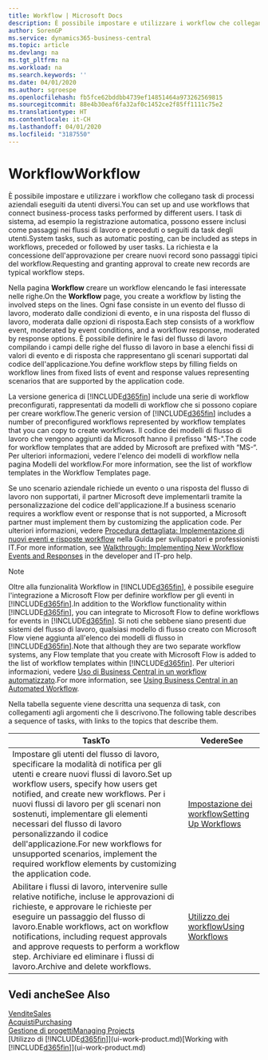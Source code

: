 ```yaml
---
title: Workflow | Microsoft Docs
description: È possibile impostare e utilizzare i workflow che collegano task di processi aziendali eseguiti da utenti diversi. I task di sistema, ad esempio la registrazione automatica, possono essere inclusi come passaggi nei flussi di lavoro e preceduti o seguiti da task degli utenti. La richiesta e la concessione dell'approvazione per creare nuovi record sono passaggi tipici del workflow.
author: SorenGP
ms.service: dynamics365-business-central
ms.topic: article
ms.devlang: na
ms.tgt_pltfrm: na
ms.workload: na
ms.search.keywords: ''
ms.date: 04/01/2020
ms.author: sgroespe
ms.openlocfilehash: fb5fce62bddbb4739ef14851464a973262569815
ms.sourcegitcommit: 88e4b30eaf6fa32af0c1452ce2f85ff1111c75e2
ms.translationtype: HT
ms.contentlocale: it-CH
ms.lasthandoff: 04/01/2020
ms.locfileid: "3187550"
---
```

# <a name="workflow"></a><span data-ttu-id="bd3e2-105">Workflow</span><span class="sxs-lookup"><span data-stu-id="bd3e2-105">Workflow</span></span>
<span data-ttu-id="bd3e2-106">È possibile impostare e utilizzare i workflow che collegano task di processi aziendali eseguiti da utenti diversi.</span><span class="sxs-lookup"><span data-stu-id="bd3e2-106">You can set up and use workflows that connect business-process tasks performed by different users.</span></span> <span data-ttu-id="bd3e2-107">I task di sistema, ad esempio la registrazione automatica, possono essere inclusi come passaggi nei flussi di lavoro e preceduti o seguiti da task degli utenti.</span><span class="sxs-lookup"><span data-stu-id="bd3e2-107">System tasks, such as automatic posting, can be included as steps in workflows, preceded or followed by user tasks.</span></span> <span data-ttu-id="bd3e2-108">La richiesta e la concessione dell'approvazione per creare nuovi record sono passaggi tipici del workflow.</span><span class="sxs-lookup"><span data-stu-id="bd3e2-108">Requesting and granting approval to create new records are typical workflow steps.</span></span>  

 <span data-ttu-id="bd3e2-109">Nella pagina **Workflow** creare un workflow elencando le fasi interessate nelle righe.</span><span class="sxs-lookup"><span data-stu-id="bd3e2-109">On the **Workflow** page, you create a workflow by listing the involved steps on the lines.</span></span> <span data-ttu-id="bd3e2-110">Ogni fase consiste in un evento del flusso di lavoro, moderato dalle condizioni di evento, e in una risposta del flusso di lavoro, moderata dalle opzioni di risposta.</span><span class="sxs-lookup"><span data-stu-id="bd3e2-110">Each step consists of a workflow event, moderated by event conditions, and a workflow response, moderated by response options.</span></span> <span data-ttu-id="bd3e2-111">È possibile definire le fasi del flusso di lavoro compilando i campi delle righe del flusso di lavoro in base a elenchi fissi di valori di evento e di risposta che rappresentano gli scenari supportati dal codice dell'applicazione.</span><span class="sxs-lookup"><span data-stu-id="bd3e2-111">You define workflow steps by filling fields on workflow lines from fixed lists of event and response values representing scenarios that are supported by the application code.</span></span>  

 <span data-ttu-id="bd3e2-112">La versione generica di [!INCLUDE[d365fin](includes/d365fin_md.md)] include una serie di workflow preconfigurati, rappresentati da modelli di workflow che si possono copiare per creare workflow.</span><span class="sxs-lookup"><span data-stu-id="bd3e2-112">The generic version of [!INCLUDE[d365fin](includes/d365fin_md.md)] includes a number of preconfigured workflows represented by workflow templates that you can copy to create workflows.</span></span> <span data-ttu-id="bd3e2-113">Il codice dei modelli di flusso di lavoro che vengono aggiunti da Microsoft hanno il prefisso "MS-".</span><span class="sxs-lookup"><span data-stu-id="bd3e2-113">The code for workflow templates that are added by Microsoft are prefixed with “MS-“.</span></span> <span data-ttu-id="bd3e2-114">Per ulteriori informazioni, vedere l'elenco dei modelli di workflow nella pagina Modelli del workflow.</span><span class="sxs-lookup"><span data-stu-id="bd3e2-114">For more information, see the list of workflow templates in the Workflow Templates page.</span></span>  

 <span data-ttu-id="bd3e2-115">Se uno scenario aziendale richiede un evento o una risposta del flusso di lavoro non supportati, il partner Microsoft deve implementarli tramite la personalizzazione del codice dell'applicazione.</span><span class="sxs-lookup"><span data-stu-id="bd3e2-115">If a business scenario requires a workflow event or response that is not supported, a Microsoft partner must implement them by customizing the application code.</span></span> <span data-ttu-id="bd3e2-116">Per ulteriori informazioni, vedere [Procedura dettagliata: Implementazione di nuovi eventi e risposte workflow](/dynamics-nav/Walkthrough--Implementing-New-Workflow-Events-and-Responses) nella Guida per sviluppatori e professionisti IT.</span><span class="sxs-lookup"><span data-stu-id="bd3e2-116">For more information, see [Walkthrough: Implementing New Workflow Events and Responses](/dynamics-nav/Walkthrough--Implementing-New-Workflow-Events-and-Responses) in the developer and IT-pro help.</span></span>

 > [!NOTE]
 > <span data-ttu-id="bd3e2-117">Oltre alla funzionalità Workflow in [!INCLUDE[d365fin](includes/d365fin_md.md)], è possibile eseguire l'integrazione a Microsoft Flow per definire workflow per gli eventi in [!INCLUDE[d365fin](includes/d365fin_md.md)].</span><span class="sxs-lookup"><span data-stu-id="bd3e2-117">In addition to the Workflow functionality within [!INCLUDE[d365fin](includes/d365fin_md.md)], you can integrate to Microsoft Flow to define workflows for events in [!INCLUDE[d365fin](includes/d365fin_md.md)].</span></span> <span data-ttu-id="bd3e2-118">Si noti che sebbene siano presenti due sistemi del flusso di lavoro, qualsiasi modello di flusso creato con Microsoft Flow viene aggiunta all'elenco dei modelli di flusso in [!INCLUDE[d365fin](includes/d365fin_md.md)].</span><span class="sxs-lookup"><span data-stu-id="bd3e2-118">Note that although they are two separate workflow systems, any Flow template that you create with Microsoft Flow is added to the list of workflow templates within [!INCLUDE[d365fin](includes/d365fin_md.md)].</span></span> <span data-ttu-id="bd3e2-119">Per ulteriori informazioni, vedere [Uso di Business Central in un workflow automatizzato](across-how-use-financials-data-source-flow.md).</span><span class="sxs-lookup"><span data-stu-id="bd3e2-119">For more information, see [Using Business Central in an Automated Workflow](across-how-use-financials-data-source-flow.md).</span></span>  

 <span data-ttu-id="bd3e2-120">Nella tabella seguente viene descritta una sequenza di task, con collegamenti agli argomenti che li descrivono.</span><span class="sxs-lookup"><span data-stu-id="bd3e2-120">The following table describes a sequence of tasks, with links to the topics that describe them.</span></span>  

|<span data-ttu-id="bd3e2-121">**Task**</span><span class="sxs-lookup"><span data-stu-id="bd3e2-121">**To**</span></span>|<span data-ttu-id="bd3e2-122">**Vedere**</span><span class="sxs-lookup"><span data-stu-id="bd3e2-122">**See**</span></span>|  
|------------|-------------|  
|<span data-ttu-id="bd3e2-123">Impostare gli utenti del flusso di lavoro, specificare la modalità di notifica per gli utenti e creare nuovi flussi di lavoro.</span><span class="sxs-lookup"><span data-stu-id="bd3e2-123">Set up workflow users, specify how users get notified, and create new workflows.</span></span> <span data-ttu-id="bd3e2-124">Per i nuovi flussi di lavoro per gli scenari non sostenuti, implementare gli elementi necessari del flusso di lavoro personalizzando il codice dell'applicazione.</span><span class="sxs-lookup"><span data-stu-id="bd3e2-124">For new workflows for unsupported scenarios, implement the required workflow elements by customizing the application code.</span></span>|[<span data-ttu-id="bd3e2-125">Impostazione dei workflow</span><span class="sxs-lookup"><span data-stu-id="bd3e2-125">Setting Up Workflows</span></span>](across-set-up-workflows.md)|  
|<span data-ttu-id="bd3e2-126">Abilitare i flussi di lavoro, intervenire sulle relative notifiche, incluse le approvazioni di richieste, e approvare le richieste per eseguire un passaggio del flusso di lavoro.</span><span class="sxs-lookup"><span data-stu-id="bd3e2-126">Enable workflows, act on workflow notifications, including request approvals and approve requests to perform a workflow step.</span></span> <span data-ttu-id="bd3e2-127">Archiviare ed eliminare i flussi di lavoro.</span><span class="sxs-lookup"><span data-stu-id="bd3e2-127">Archive and delete workflows.</span></span>|[<span data-ttu-id="bd3e2-128">Utilizzo dei workflow</span><span class="sxs-lookup"><span data-stu-id="bd3e2-128">Using Workflows</span></span>](across-use-workflows.md)|  

## <a name="see-also"></a><span data-ttu-id="bd3e2-129">Vedi anche</span><span class="sxs-lookup"><span data-stu-id="bd3e2-129">See Also</span></span>  
[<span data-ttu-id="bd3e2-130">Vendite</span><span class="sxs-lookup"><span data-stu-id="bd3e2-130">Sales</span></span>](sales-manage-sales.md)  
[<span data-ttu-id="bd3e2-131">Acquisti</span><span class="sxs-lookup"><span data-stu-id="bd3e2-131">Purchasing</span></span>](purchasing-manage-purchasing.md)  
[<span data-ttu-id="bd3e2-132">Gestione di progetti</span><span class="sxs-lookup"><span data-stu-id="bd3e2-132">Managing Projects</span></span>](projects-manage-projects.md)  
<span data-ttu-id="bd3e2-133">[Utilizzo di [!INCLUDE[d365fin](includes/d365fin_md.md)]](ui-work-product.md)</span><span class="sxs-lookup"><span data-stu-id="bd3e2-133">[Working with [!INCLUDE[d365fin](includes/d365fin_md.md)]](ui-work-product.md)</span></span>

